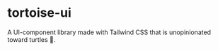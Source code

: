 # tortoise-ui
A UI-component library made with Tailwind CSS that is unopinionated toward turtles 🐢. 

